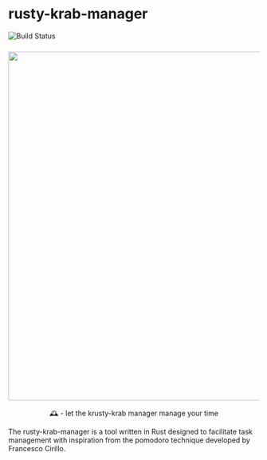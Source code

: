 # rusty-krab-manager

![Build Status](https://img.shields.io/badge/ESL-ethical%20license-yellowgreen?style=flat&logo=github)


<h3 align="center"><img src="https://static.tvtropes.org/pmwiki/pub/images/the_spongebob_squarepants_movie_heartwarming.jpg" width="700px"></h3>
<p align="center"> 🕰️ - let the krusty-krab manager manage your time </p>


The rusty-krab-manager is a tool written in Rust designed to facilitate task management with inspiration from the pomodoro technique developed by Francesco Cirillo. 
